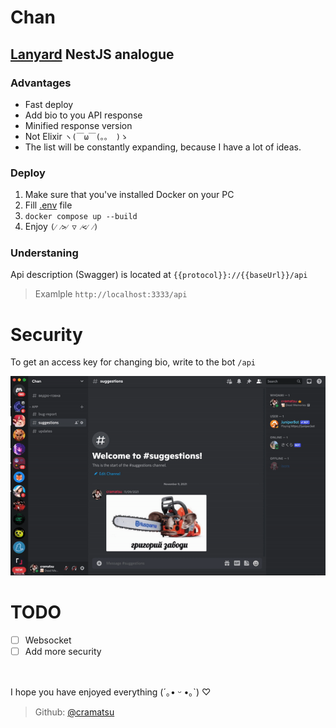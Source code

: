 # Chan

## [Lanyard](https://github.com/Phineas/lanyard) NestJS analogue

### Advantages

- Fast deploy
- Add bio to you API response
- Minified response version
- Not Elixir `ヽ(￣ω￣(。。 )ゝ`
- The list will be constantly expanding, because I have a lot of ideas.

### Deploy

1. Make sure that you've installed Docker on your PC
2. Fill [.env](.env.example) file
3. `docker compose up --build`
4. Enjoy `(⁄ ⁄>⁄ ▽ ⁄<⁄ ⁄)`

### Understaning

Api description (Swagger) is located at `{{protocol}}://{{baseUrl}}/api`

> Examlple
> `http://localhost:3333/api`


# Security
To get an access key for changing bio, write to the bot `/api`

![Gigachad](assets/gigachad-lookin-for-api-key.gif)

# TODO

- [ ] Websocket
- [ ] Add more security

<br/>

I hope you have enjoyed everything (´｡• ᵕ •｡`) ♡

> Github: [@cramatsu](https://github.com/cramatsu)
